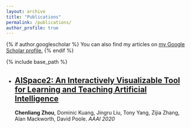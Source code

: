 ```yaml
---
layout: archive
title: "Publications"
permalink: /publications/
author_profile: true
---
```


{% if author.googlescholar %}
  You can also find my articles on <u><a href="{{author.googlescholar}}">my Google Scholar profile</a>.</u>
{% endif %}

{% include base_path %}

<!-- {% for post in site.publications reversed %}
  {% include archive-single.html %}
{% endfor %} -->

- ## [AISpace2: An Interactively Visualizable Tool for Learning and Teaching Artificial Intelligence](/publication/2020-aispace2.md)
  **Chenliang Zhou**, Dominic Kuang, Jingru Liu, Tony Yang, Zijia Zhang, Alan Mackworth, David Poole. *AAAI 2020*